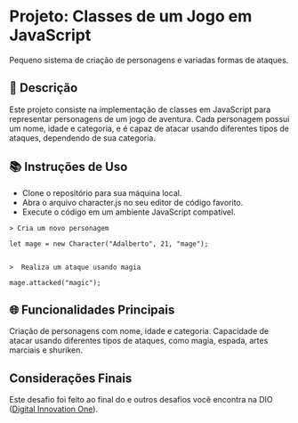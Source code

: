 
# Projeto: Classes de um Jogo em JavaScript



Pequeno sistema de criação de personagens e variadas formas de ataques.


## 📜 Descrição

Este projeto consiste na implementação de classes em JavaScript para representar personagens de um jogo de aventura. Cada personagem possui um nome, idade e categoria, e é capaz de atacar usando diferentes tipos de ataques, dependendo de sua categoria.


## 📚 Instruções de Uso
- Clone o repositório para sua máquina local.
- Abra o arquivo character.js no seu editor de código favorito.
- Execute o código em um ambiente JavaScript compatível.

````````
> Cria um novo personagem

let mage = new Character("Adalberto", 21, "mage");


>  Realiza um ataque usando magia

mage.attacked("magic");

````````

## 🌐 Funcionalidades Principais

Criação de personagens com nome, idade e categoria.
Capacidade de atacar usando diferentes tipos de ataques, como magia, espada, artes marciais e shuriken.


## Considerações Finais
Este desafio foi feito ao final do e outros desafios você encontra na DIO ([Digital Innovation One](https://digitalinnovation.one/)). 

